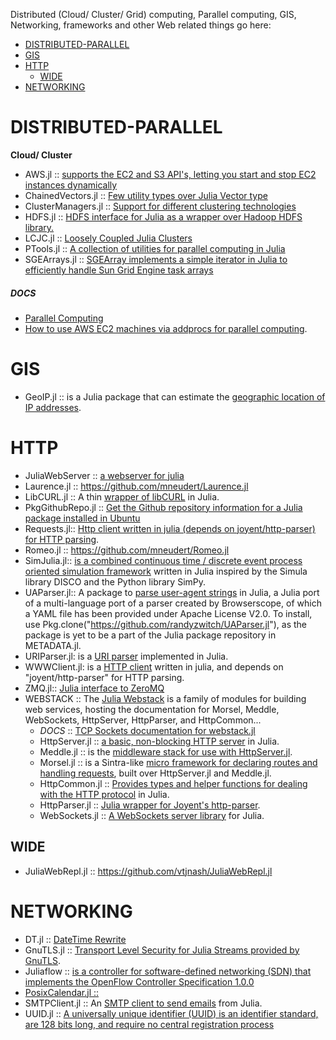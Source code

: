 Distributed (Cloud/ Cluster/ Grid) computing, Parallel computing, GIS, Networking, frameworks and other Web related things go here:

* [DISTRIBUTED-PARALLEL](#distributed-parallel) 
* [GIS](#gis)
* [HTTP](#http)
   * [WIDE](#wide)
* [NETWORKING](#networking)


# DISTRIBUTED-PARALLEL
**Cloud/ Cluster**
* AWS.jl :: [supports the EC2 and S3 API's, letting you start and stop EC2 instances dynamically](https://github.com/amitmurthy/AWS.jl)
* ChainedVectors.jl :: [Few utility types over Julia Vector type](https://github.com/tanmaykm/ChainedVectors.jl)
* ClusterManagers.jl :: [Support for different clustering technologies](https://github.com/nlhepler/ClusterManagers.jl)
* HDFS.jl :: [HDFS interface for Julia as a wrapper over Hadoop HDFS library.](https://github.com/tanmaykm/HDFS.jl)
* LCJC.jl :: [Loosely Coupled Julia Clusters](https://github.com/amitmurthy/LCJC.jl)
* PTools.jl :: [A collection of utilities for parallel computing in Julia](https://github.com/amitmurthy/PTools.jl)
* SGEArrays.jl :: [SGEArray implements a simple iterator in Julia to efficiently handle Sun Grid Engine task arrays](https://github.com/davidavdav/SGEArrays.jl)
##### DOCS
* [Parallel Computing](http://docs.julialang.org/en/latest/manual/parallel-computing/)
* [How to use AWS EC2 machines via addprocs for parallel computing](http://docs.julialang.org/en/latest/stdlib/base/#parallel-computing).


# GIS 
* GeoIP.jl :: is a Julia package that can estimate the [geographic location of IP addresses](https://github.com/johnmyleswhite/GeoIP.jl).


# HTTP 
* JuliaWebServer :: [a webserver for julia](https://github.com/chzyer/JuliaWebServer)
* Laurence.jl :: https://github.com/mneudert/Laurence.jl
* LibCURL.jl :: A thin [wrapper of libCURL](https://github.com/amitmurthy/LibCURL.jl) in Julia.
* PkgGithubRepo.jl :: [Get the Github repository information for a Julia package installed in Ubuntu](https://github.com/thiruk/PkgGithubRepo.jl)
* Requests.jl:: [Http client written in julia (depends on joyent/http-parser) for HTTP parsing](https://github.com/loladiro/Requests.jl). 
* Romeo.jl :: https://github.com/mneudert/Romeo.jl
* SimJulia.jl:: [ is a combined continuous time / discrete event process oriented simulation framework](https://github.com/BenLauwens/SimJulia.jl) written in Julia inspired by the Simula library DISCO and the Python library SimPy.
* UAParser.jl:: A package to [parse user-agent strings](https://github.com/randyzwitch/UAParser.jl) in Julia, a Julia port of a multi-language port of a parser created by Browserscope, of which a YAML file has been provided under Apache License V2.0. To install, use Pkg.clone("https://github.com/randyzwitch/UAParser.jl"), as the package is yet to be a part of the Julia package repository in METADATA.jl.
* URIParser.jl: is a [URI parser](https://github.com/loladiro/URIParser.jl) implemented in Julia.
* WWWClient.jl: is a [HTTP client](https://github.com/loladiro/WWWClient.jl) written in julia, and depends on "joyent/http-parser" for HTTP parsing. 
* ZMQ.jl:: [Julia interface to ZeroMQ](https://github.com/JuliaLang/ZMQ.jl)
* WEBSTACK :: The [Julia Webstack](http://juliawebstack.org) is a family of modules for building web services, hosting the documentation for Morsel, Meddle, WebSockets, HttpServer, HttpParser, and HttpCommon...
   * *DOCS* :: [TCP Sockets documentation for webstack.jl](http://blog.leahhanson.us/using-tcp-sockets-in-julia.html)
   * HttpServer.jl :: [a basic, non-blocking HTTP server](https://github.com/JuliaLang/HttpServer.jl) in Julia.
   * Meddle.jl :: is the [ middleware stack for use with HttpServer.jl](https://github.com/JuliaLang/Meddle.jl).
   * Morsel.jl :: is a Sintra-like [micro framework for declaring routes and handling requests](https://github.com/JuliaLang/Morsel.jl), built over HttpServer.jl and Meddle.jl.
   * HttpCommon.jl :: [Provides types and helper functions for dealing with the HTTP protocol](https://github.com/JuliaLang/HttpCommon.jl) in Julia.
   * HttpParser.jl :: [Julia wrapper for Joyent's http-parser](https://github.com/JuliaLang/HttpParser.jl).
   * WebSockets.jl :: [A WebSockets server library](https://github.com/JuliaLang/WebSockets.jl) for Julia.

## WIDE
* JuliaWebRepl.jl :: https://github.com/vtjnash/JuliaWebRepl.jl


# NETWORKING
* DT.jl :: [DateTime Rewrite](https://github.com/karbarcca/DT.jl)
* GnuTLS.jl :: [Transport Level Security for Julia Streams provided by GnuTLS](https://github.com/loladiro/GnuTLS.jl).
* Juliaflow :: [is a controller for software-defined networking (SDN) that implements the OpenFlow Controller Specification 1.0.0](https://github.com/pchronz/juliaflow)
* [PosixCalendar.jl ::](https://github.com/dejakaymac/PosixCalendar.jl)
* SMTPClient.jl :: An [SMTP client to send emails](https://github.com/aviks/SMTPClient.jl) from Julia.
* UUID.jl :: [A universally unique identifier (UUID) is an identifier standard, are 128 bits long, and require no central registration process](https://github.com/forio/UUID.jl)


